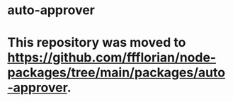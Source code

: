 # auto-approver

# This repository was moved to https://github.com/ffflorian/node-packages/tree/main/packages/auto-approver.
